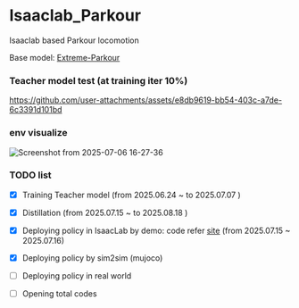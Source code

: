 # Isaaclab_Parkour
Isaaclab based Parkour locomotion 

Base model: [Extreme-Parkour](https://extreme-parkour.github.io/)


### Teacher model test (at training iter 10%)


https://github.com/user-attachments/assets/e8db9619-bb54-403c-a7de-6c3391d101bd


### env visualize 

![Screenshot from 2025-07-06 16-27-36](https://github.com/user-attachments/assets/9baa9a6c-63db-4703-ac95-f067c8f6e287)


### TODO list

* [x] Training Teacher model  (from 2025.06.24 ~ to 2025.07.07 )

* [x] Distillation (from 2025.07.15 ~ to 2025.08.18 )

* [x] Deploying policy in IsaacLab by demo: code refer [site](https://isaac-sim.github.io/IsaacLab/main/source/overview/showroom.html)  (from 2025.07.15 ~ 2025.07.16)

* [x] Deploying policy by sim2sim (mujoco)

* [ ] Deploying policy in real world 

* [ ] Opening total codes 
